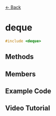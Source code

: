 [<- Back](../README.md)

# deque

```cpp
#include <deque>
```

## Methods

## Members

## Example Code

## Video Tutorial
